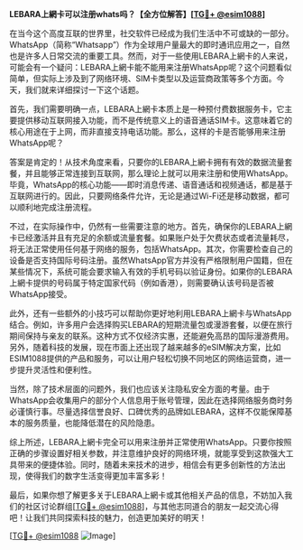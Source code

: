 **LEBARA上網卡可以注册whats吗？【全方位解答】[[TG💪+ @esim1088](https://t.me/s/esim1088)]**

在当今这个高度互联的世界里，社交软件已经成为我们生活中不可或缺的一部分。WhatsApp（简称“Whatsapp”）作为全球用户量最大的即时通讯应用之一，自然也是许多人日常交流的重要工具。然而，对于一些使用LEBARA上網卡的人来说，可能会有一个疑问：LEBARA上網卡能不能用来注册WhatsApp呢？这个问题看似简单，但实际上涉及到了网络环境、SIM卡类型以及运营商政策等多个方面。今天，我们就来详细探讨一下这个话题。

首先，我们需要明确一点，LEBARA上網卡本质上是一种预付费数据服务卡，它主要提供移动互联网接入功能，而不是传统意义上的语音通话SIM卡。这意味着它的核心用途在于上网，而非直接支持电话功能。那么，这样的卡是否能够用来注册WhatsApp呢？

答案是肯定的！从技术角度来看，只要你的LEBARA上網卡拥有有效的数据流量套餐，并且能够正常连接到互联网，那么理论上就可以用来注册和使用WhatsApp。毕竟，WhatsApp的核心功能——即时消息传递、语音通话和视频通话，都是基于互联网进行的。因此，只要网络条件允许，无论是通过Wi-Fi还是移动数据，都可以顺利地完成注册流程。

不过，在实际操作中，仍然有一些需要注意的地方。首先，确保你的LEBARA上網卡已经激活并且有充足的余额或流量套餐。如果账户处于欠费状态或者流量耗尽，将无法正常使用任何基于网络的服务，包括WhatsApp。其次，你需要检查自己的设备是否支持国际号码注册。虽然WhatsApp官方并没有严格限制用户国籍，但在某些情况下，系统可能会要求输入有效的手机号码以验证身份。如果你的LEBARA上網卡提供的号码属于特定国家代码（例如香港），则需要确认该号码是否被WhatsApp接受。

此外，还有一些额外的小技巧可以帮助你更好地利用LEBARA上網卡与WhatsApp结合。例如，许多用户会选择购买LEBARA的短期流量包或漫游套餐，以便在旅行期间保持与亲友的联系。这种方式不仅经济实惠，还能避免高昂的国际漫游费用。另外，随着科技的发展，现在市面上还出现了越来越多的eSIM解决方案，比如ESIM1088提供的产品和服务，可以让用户轻松切换不同地区的网络运营商，进一步提升灵活性和便利性。

当然，除了技术层面的问题外，我们也应该关注隐私安全方面的考量。由于WhatsApp会收集用户的部分个人信息用于账号管理，因此在选择网络服务商时务必谨慎行事。尽量选择信誉良好、口碑优秀的品牌如LEBARA，这样不仅能保障基本的服务质量，也能降低潜在的风险隐患。

综上所述，LEBARA上網卡完全可以用来注册并正常使用WhatsApp。只要你按照正确的步骤设置好相关参数，并注意维护良好的网络环境，就能享受到这款强大工具带来的便捷体验。同时，随着未来技术的进步，相信会有更多创新性的方法出现，使得我们的数字生活变得更加丰富多彩！

最后，如果你想了解更多关于LEBARA上網卡或其他相关产品的信息，不妨加入我们的社区讨论群组[[TG💪+ @esim1088](https://t.me/s/esim1088)]，与其他志同道合的朋友一起交流心得吧！让我们共同探索科技的魅力，创造更加美好的明天！

[[TG💪+ @esim1088](https://t.me/s/esim1088) ![Image](https://i.postimg.cc/4NQfJmqS/Snipaste-2025-05-13-00-14-12.png)]